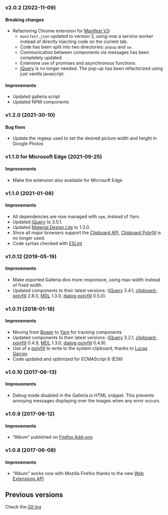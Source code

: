 ### v2.0.2 (2022-11-09)
#### Breaking changes
- Refactoring Chrome extension for [Manifest V3](https://developer.chrome.com/docs/extensions/mv3/intro/):
  - `manifest.json` updated to version 3, using now a service worker instead of directly injecting code on the current tab.
  - Code has been split into two directories: `popup` and `sw`.
  - Communication between components via messages has been completely updated.
  - Extensive use of promises and asynchronous functions.
  - [jQuery](https://jquery.com/) is no longer needed. The pop-up has been refactorized using just vanilla javascript.

#### Improvements
  - Updated galleria script
  - Updated NPM components

### v1.2.0 (2021-30-10)
#### Bug fixes
- Update the regexp used to set the desired picture width and height in Google Photos

### v1.1.0 for Microsoft Edge (2021-09-25)
#### Improvements
- Make the extension also available for Microsoft Edge

### v1.1.0 (2021-01-08)
#### Improvements
- All dependencies are now managed with `npm`, instead of Yarn.
- Updated [jQuery](https://www.npmjs.com/package/jquery) to 3.5.1.
- Updated [Material Design Lite](https://www.npmjs.com/package/material-design-lite) to 1.3.0.
- Since all major browsers support the [Clipboard API](https://developer.mozilla.org/en-US/docs/Web/API/Clipboard), [Clipboard Polyfill](https://www.npmjs.com/package/clipboard-polyfill) is no longer used.
- Code syntax checked with [ESLint](https://eslint.org/)

### v1.0.12 (2019-05-19)
#### Improvements
- Make exported Galleria divs more responsive, using max-width instead of fixed width.
- Updated components to their latest versions: ([jQuery](https://jquery.com/) 3.4.1, [clipboard-polyfill](https://github.com/lgarron/clipboard-polyfill) 2.8.0, [MDL](https://getmdl.io/) 1.3.0, [dialog-polyfill](https://github.com/GoogleChrome/dialog-polyfill) 0.5.0).


### v1.0.11 (2018-01-16)
#### Improvements
- Moving from [Bower](https://bower.io) to [Yarn](https://yarnpkg.com/) for tracking components
- Updated components to their latest versions: ([jQuery](https://jquery.com/) 3.2.1, [clipboard-polyfill](https://github.com/lgarron/clipboard-polyfill) 0.4.9, [MDL](https://getmdl.io/) 1.3.0, [dialog-polyfill](https://github.com/GoogleChrome/dialog-polyfill) 0.4.9).
- Use of a [polyfill](https://github.com/lgarron/clipboard-polyfill) to write to the system clipboard, thanks to [Lucas Garron](https://github.com/lgarron).
- Code updated and optimized for ECMAScript 6 (ES6)

### v1.0.10 (2017-06-13)
#### Improvements
- Debug mode disabled in the Galleria.io HTML snippet. This prevents annoying messages displaying over the images when any error occurs.

### v1.0.9 (2017-06-12)
#### Improvements
- "Album" published on [Firefox Add-ons](https://addons.mozilla.org/firefox/addon/photo-album/)

### v1.0.8 (2017-06-08)
#### Improvements
- "Album" works now with Mozilla Firefox thanks to the new [Web Extensions API](https://developer.mozilla.org/en-US/Add-ons/WebExtensions)

## Previous versions
Check the [Git log](https://github.com/projectestac/album/commits/master?after=ad9de151d0943788c660a4d49280482b0d20aa84+0)
